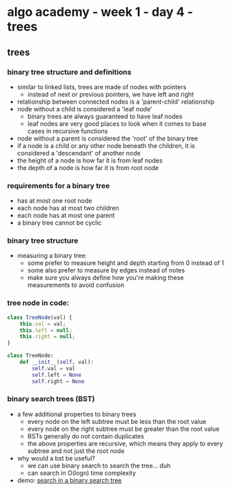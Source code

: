 # algo academy - week 1 - day 4 - trees

## trees

### binary tree structure and definitions

- similar to linked lists, trees are made of nodes with pointers
  - instead of next or previous pointers, we have left and right
- relationship between connected nodes is a 'parent-child' relationship
- node without a child is considered a 'leaf node'
  - binary trees are always guaranteed to have leaf nodes
  - leaf nodes are very good places to look when it comes to base cases in recursive functions
- node without a parent is considered the 'root' of the binary tree
- if a node is a child or any other node beneath the children, it is considered a 'descendant' of another node
- the height of a node is how far it is from leaf nodes
- the depth of a node is how far it is from root node

### requirements for a binary tree

- has at most one root node
- each node has at most two children
- each node has at most one parent
- a binary tree cannot be cyclic

### binary tree structure

- measuring a binary tree:
  - some prefer to measure height and depth starting from 0 instead of 1
  - some also prefer to measure by edges instead of notes
  - make sure you always define how you're making these measurements to avoid confusion

### tree node in code:

```javascript
class TreeNode(val) {
    this.val = val;
    this.left = null;
    this.right = null;
}
```

```python
class TreeNode:
    def __init__(self, val):
        self.val = val
        self.left = None
        self.right = None
```

### binary search trees (BST)

- a few additional properties to binary trees
  - every node on the left subtree must be less than the root value
  - every node on the right subtree must be greater than the root value
  - BSTs generally do not contain duplicates
  - the above properties are recursive, which means they apply to every subtree and not just the root node
- why would a bst be useful?
  - we can use binary search to search the tree... duh
  - can search in O(logn) time complexity
- demo: [search in a binary search tree](https://leetcode.com/problems/search-in-a-binary-search-tree/description/)

###
